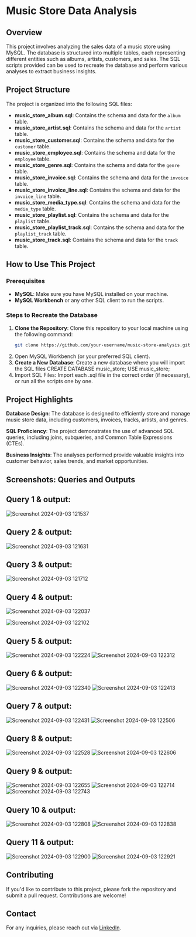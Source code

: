 # Music Store Data Analysis

## Overview
This project involves analyzing the sales data of a music store using MySQL. The database is structured into multiple tables, each representing different entities such as albums, artists, customers, and sales. The SQL scripts provided can be used to recreate the database and perform various analyses to extract business insights.

## Project Structure
The project is organized into the following SQL files:
- **music_store_album.sql**: Contains the schema and data for the `album` table.
- **music_store_artist.sql**: Contains the schema and data for the `artist` table.
- **music_store_customer.sql**: Contains the schema and data for the `customer` table.
- **music_store_employee.sql**: Contains the schema and data for the `employee` table.
- **music_store_genre.sql**: Contains the schema and data for the `genre` table.
- **music_store_invoice.sql**: Contains the schema and data for the `invoice` table.
- **music_store_invoice_line.sql**: Contains the schema and data for the `invoice_line` table.
- **music_store_media_type.sql**: Contains the schema and data for the `media_type` table.
- **music_store_playlist.sql**: Contains the schema and data for the `playlist` table.
- **music_store_playlist_track.sql**: Contains the schema and data for the `playlist_track` table.
- **music_store_track.sql**: Contains the schema and data for the `track` table.
  

## How to Use This Project

### Prerequisites
- **MySQL**: Make sure you have MySQL installed on your machine.
- **MySQL Workbench** or any other SQL client to run the scripts.

### Steps to Recreate the Database
1. **Clone the Repository**: Clone this repository to your local machine using the following command:
   ```bash
   git clone https://github.com/your-username/music-store-analysis.git
2. Open MySQL Workbench (or your preferred SQL client).
3. **Create a New Database**: Create a new database where you will import the SQL files
   CREATE DATABASE music_store;
   USE music_store;
4. Import SQL Files:
Import each .sql file in the correct order (if necessary), or run all the scripts one by one.


## Project Highlights

**Database Design**: The database is designed to efficiently store and manage music store data, including customers, invoices, tracks, artists, and genres.

**SQL Proficiency**: The project demonstrates the use of advanced SQL queries, including joins, subqueries, and Common Table Expressions (CTEs).

**Business Insights**: The analyses performed provide valuable insights into customer behavior, sales trends, and market opportunities.

## Screenshots: Queries and Outputs

## Query 1 & output:

![Screenshot 2024-09-03 121537](https://github.com/user-attachments/assets/7d7971f0-0863-429a-ac87-534784aad764)

## Query 2 & output:
![Screenshot 2024-09-03 121631](https://github.com/user-attachments/assets/a2d88730-9ee3-4bb0-8504-df93075f28e1)


## Query 3 & output:
![Screenshot 2024-09-03 121712](https://github.com/user-attachments/assets/8b674441-a32f-4b93-bf8f-fa015f709119)


## Query 4 & output:
![Screenshot 2024-09-03 122037](https://github.com/user-attachments/assets/544ad1a5-c6be-4949-ae11-557bafead6d1)

![Screenshot 2024-09-03 122102](https://github.com/user-attachments/assets/6ec9aac6-0a01-4c92-a27e-6b2b165c996c)

## Query 5 & output:
![Screenshot 2024-09-03 122224](https://github.com/user-attachments/assets/de15aa01-730b-4fc1-8b49-cb9b37f03300)
![Screenshot 2024-09-03 122312](https://github.com/user-attachments/assets/e6b3f90b-04d2-41c1-be02-1ec70bc4984c)


## Query 6 & output:
![Screenshot 2024-09-03 122340](https://github.com/user-attachments/assets/34be284e-579e-42ec-88b8-70d3d16cae10)
![Screenshot 2024-09-03 122413](https://github.com/user-attachments/assets/11f8b765-d3ec-4cb4-a5ec-c9bbcf1b5c26)


## Query 7 & output:
![Screenshot 2024-09-03 122431](https://github.com/user-attachments/assets/816bb86c-7a52-430e-88af-2743a7477ade)
![Screenshot 2024-09-03 122506](https://github.com/user-attachments/assets/a7e92412-d59c-4c0f-bc02-e4a12ec4f3e3)


## Query 8 & output:
![Screenshot 2024-09-03 122528](https://github.com/user-attachments/assets/880b7d61-8446-48fb-8737-0d2c41a39635)
![Screenshot 2024-09-03 122606](https://github.com/user-attachments/assets/54fea528-6009-4311-8235-cf16417d7234)


## Query 9 & output:
![Screenshot 2024-09-03 122655](https://github.com/user-attachments/assets/e3e94482-434d-488b-a77f-419e0a3e3fd2)
![Screenshot 2024-09-03 122714](https://github.com/user-attachments/assets/51c08c9a-1976-400f-bad7-dc2fc9247e54)
![Screenshot 2024-09-03 122743](https://github.com/user-attachments/assets/1dcea74b-52a1-4128-aa2b-cce0c3a483d7)


## Query 10 & output:
![Screenshot 2024-09-03 122808](https://github.com/user-attachments/assets/b932a574-ceb3-41fb-82d5-6b82db62e97b)
![Screenshot 2024-09-03 122838](https://github.com/user-attachments/assets/2efdf341-c9f5-4835-a124-0d479b6f3214)


## Query 11 & output:
![Screenshot 2024-09-03 122900](https://github.com/user-attachments/assets/e0c9b90e-218a-4f47-9451-8412919ee4b4)
![Screenshot 2024-09-03 122921](https://github.com/user-attachments/assets/0728626e-2964-43ae-808c-068c77d3de98)


## Contributing
If you'd like to contribute to this project, please fork the repository and submit a pull request. Contributions are welcome!

## Contact
For any inquiries, please reach out via [LinkedIn](https://www.linkedin.com/in/sanketphapale).
